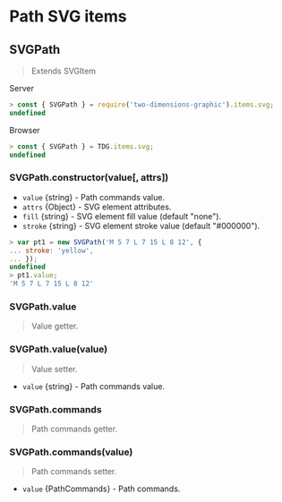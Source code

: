 # Path SVG items



## SVGPath

> Extends SVGItem

Server
```javascript
> const { SVGPath } = require('two-dimensions-graphic').items.svg;
undefined
```

Browser
```javascript
> const { SVGPath } = TDG.items.svg;
undefined
```


### SVGPath.constructor(value[, attrs])

- `value` {string} - Path commands value.
- `attrs` {Object} - SVG element attributes.
- `fill` {string} - SVG element fill value (default "none").
- `stroke` {string} - SVG element stroke value (default "#000000").

```javascript
> var pt1 = new SVGPath('M 5 7 L 7 15 L 8 12', {
... stroke: 'yellow',
... });
undefined
> pt1.value;
'M 5 7 L 7 15 L 8 12'
```


### SVGPath.value
> Value getter.


### SVGPath.value(value)
> Value setter.

- `value` {string} - Path commands value.


### SVGPath.commands
> Path commands getter.


### SVGPath.commands(value)
> Path commands setter.

- `value` {PathCommands} - Path commands.
